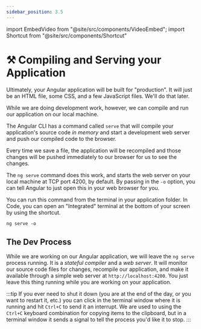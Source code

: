 ```yaml
---
sidebar_position: 3.5
---
```


import EmbedVideo from "@site/src/components/VideoEmbed";
import Shortcut from "@site/src/components/Shortcut"

# ⚒️ Compiling and Serving your Application

Ultimately, your Angular application will be built for "production". It will just be an HTML file, some CSS, and a few JavaScript files. We'll do that later.

While we are doing development work, however, we can compile and run our application on our local machine. 

The Angular CLI has a command called `serve` that will compile your application's source code *in memory* and start a development web server and push our compiled code to the browser.

Every time we save a file, the application will be recompiled and those changes will be pushed immediately to our browser for us to see the changes.

The `ng serve` command does this work, and starts the web server on your local machine at TCP port 4200, by default. By passing in the `-o` option, you can tell Angular to just open this in your web browser for you.

You can run this command from the terminal in your application folder. In Code, you can open an "Integrated" terminal at the bottom of your screen by using the shortcut<Shortcut prefix="Ctrl" suffix="`" hint='Backtick key'/>.


```shell title="Serving your Application"
ng serve -o
```

<EmbedVideo id="824781049" title="Serving your Application" />

## The Dev Process

While we are working on our Angular application, we will leave the `ng serve` process running. It is a *stateful compiler* and a *web server*. It will monitor our source code files for changes, recompile our application, and make it available through a simple web server at `http://localhost:4200`. You just leave this thing running while you are working on your application.

:::tip If you ever need to shut it down (you are at the end of the day, or you want to restart it, etc.) you can click in the terminal window where it is running and hit `Ctrl+C` to send it an interrupt. We are used to using the `Ctrl+C` keyboard combination for copying items to the clipboard, but in a terminal window it sends a signal to tell the process you'd like it to stop.
:::